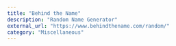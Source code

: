 ```yaml
---
title: "Behind the Name"
description: "Random Name Generator"
external_url: "https://www.behindthename.com/random/"
category: "Miscellaneous"
---
```

